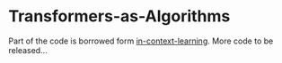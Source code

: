 # Transformers-as-Algorithms

Part of the code is borrowed form [in-context-learning](https://github.com/dtsip/in-context-learning).
More code to be released...
